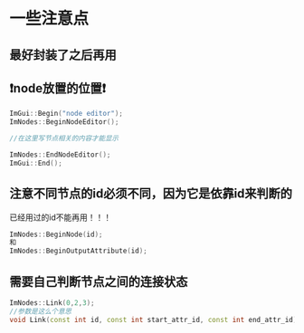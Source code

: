 # 一些注意点


## 最好封装了之后再用

## ❗node放置的位置❗

```c++
ImGui::Begin("node editor");
ImNodes::BeginNodeEditor();

//在这里写节点相关的内容才能显示

ImNodes::EndNodeEditor();
ImGui::End();
```
## 注意不同节点的id必须不同，因为它是依靠id来判断的
已经用过的id不能再用！！！
```c++
ImNodes::BeginNode(id);
和
ImNodes::BeginOutputAttribute(id);

```

## 需要自己判断节点之间的连接状态
```c++
ImNodes::Link(0,2,3);
//参数是这么个意思
void Link(const int id, const int start_attr_id, const int end_attr_id)

```

